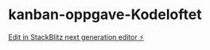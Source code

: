 # kanban-oppgave-Kodeloftet

[Edit in StackBlitz next generation editor ⚡️](https://stackblitz.com/~/github.com/AndyKodehode/kanban-oppgave-Kodeloftet)